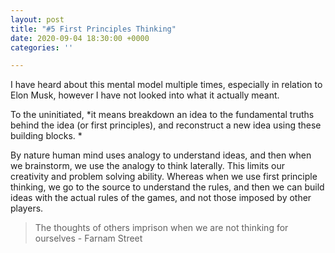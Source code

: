 ```yaml
---
layout: post
title: "#5 First Principles Thinking"
date: 2020-09-04 18:30:00 +0000
categories: ''

---
```

I have heard about this mental model multiple times, especially in relation to Elon Musk, however I have not looked into what it actually meant.

To the uninitiated, *it means breakdown an idea to the fundamental truths behind the idea (or first principles), and reconstruct a new idea using these building blocks. *

By nature human mind uses analogy to understand ideas, and then when we brainstorm, we use the analogy to think laterally. This limits our creativity and problem solving ability. Whereas when we use first principle thinking, we go to the source to understand the rules, and then we can build ideas with the actual rules of the games, and not those imposed by other players.

> The thoughts of others imprison when we are not thinking for ourselves - Farnam Street